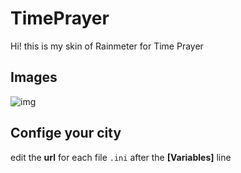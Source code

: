 # TimePrayer

Hi! this is my skin of Rainmeter for Time Prayer 


## Images
![img](https://i.postimg.cc/PqY7SL5N/Screenshot-94.png)



## Confige your city

edit the **url** for each file `.ini` after the **[Variables]** line 


